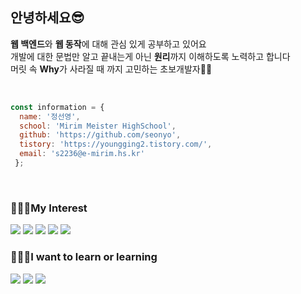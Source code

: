 ## 안녕하세요😎
<p>  
    <b>웹 백엔드</b>와 <b>웹 동작</b>에 대해 관심 있게 공부하고 있어요<br/>
    개발에 대한 문법만 알고 끝내는게 아닌 <b>원리</b>까지 이해하도록 노력하고 합니다<br/>
    머릿 속 <b>Why</b>가 사라질 때 까지 고민하는 초보개발자💪🏻
</p>
<br/>

``` javascript
const information = {
  name: '정선영',
  school: 'Mirim Meister HighSchool',
  github: 'https://github.com/seonyo',
  tistory: 'https://youngging2.tistory.com/',
  email: 's2236@e-mirim.hs.kr'
 };  
```

<br/>

### 👩🏻‍💻My Interest 

<img src="https://img.shields.io/badge/Java-007396?style=for-the-badge&logo=Java&logoColor=white"> <img src="https://img.shields.io/badge/javascript-F7DF1E?style=for-the-badge&logo=javascript&logoColor=white">
<img src="https://img.shields.io/badge/PHP -777BB4?style=for-the-badge&logo=PHP&logoColor=white">
 <img src="https://img.shields.io/badge/Node.js-339933?style=for-the-badge&logo=Node.js&logoColor=white">
<img src="https://img.shields.io/badge/Android Studio-3DDC84?style=for-the-badge&logo=Android Studio&logoColor=white">


### 💁🏻‍♀️I want to learn or learning
<img src="https://img.shields.io/badge/Spring-6DB33F4?style=for-the-badge&logo=Spring&logoColor=white"> <img src="https://img.shields.io/badge/typescript-007acc?style=for-the-badge&logo=typescript&logoColor=white"> 
<img src = "https://img.shields.io/badge/NestJS-E0234E?logo=nestjs&logoColor=fff&style=for-the-badge">


